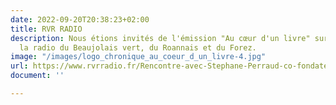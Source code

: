 ```yaml
---
date: 2022-09-20T20:38:23+02:00
title: RVR RADIO
description: Nous étions invités de l'émission "Au cœur d'un livre" sur RVR Radio,
  la radio du Beaujolais vert, du Roannais et du Forez.
image: "/images/logo_chronique_au_coeur_d_un_livre-4.jpg"
url: https://www.rvrradio.fr/Rencontre-avec-Stephane-Perraud-co-fondateur-des-editions-Les-Crocos.html
document: ''

---
```

